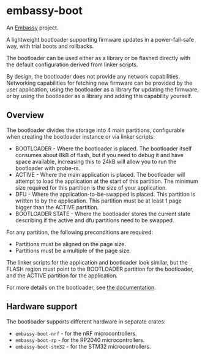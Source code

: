 # embassy-boot

An [Embassy](https://embassy.dev) project.

A lightweight bootloader supporting firmware updates in a power-fail-safe way, with trial boots and rollbacks.

The bootloader can be used either as a library or be flashed directly with the default configuration derived from linker scripts.

By design, the bootloader does not provide any network capabilities. Networking capabilities for fetching new firmware can be provided by the user application, using the bootloader as a library for updating the firmware, or by using the bootloader as a library and adding this capability yourself.

## Overview

The bootloader divides the storage into 4 main partitions, configurable when creating the bootloader instance or via linker scripts:

* BOOTLOADER - Where the bootloader is placed. The bootloader itself consumes about 8kB of flash, but if you need to debug it and have space available, increasing this to 24kB will allow you to run the bootloader with probe-rs.
* ACTIVE - Where the main application is placed. The bootloader will attempt to load the application at the start of this partition. The minimum size required for this partition is the size of your application.
* DFU - Where the application-to-be-swapped is placed. This partition is written to by the application. This partition must be at least 1 page bigger than the ACTIVE partition.
* BOOTLOADER STATE - Where the bootloader stores the current state describing if the active and dfu partitions need to be swapped.

For any partition, the following preconditions are required:

* Partitions must be aligned on the page size.
* Partitions must be a multiple of the page size.

The linker scripts for the application and bootloader look similar, but the FLASH region must point to the BOOTLOADER partition for the bootloader, and the ACTIVE partition for the application.

For more details on the bootloader, see [the documentation](https://embassy.dev/book/dev/bootloader.html).

## Hardware support

The bootloader supports different hardware in separate crates:

* `embassy-boot-nrf` - for the nRF microcontrollers.
* `embassy-boot-rp` - for the RP2040 microcontrollers.
* `embassy-boot-stm32` - for the STM32 microcontrollers.

